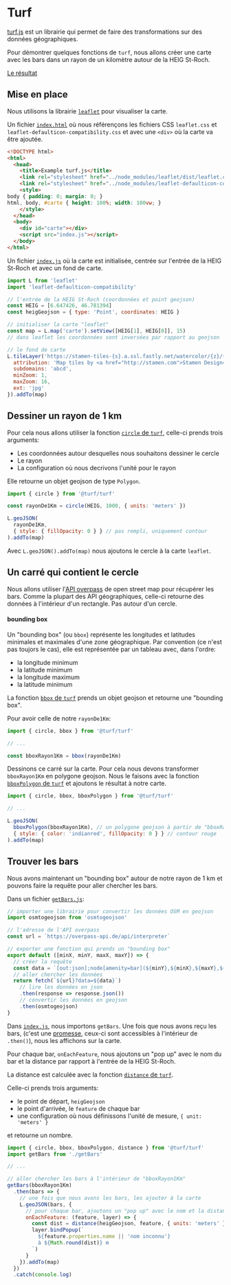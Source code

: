 # Turf

[turf.js](https://turfjs.org/) est un librairie qui permet de faire des transformations sur des données géographiques.

Pour démontrer quelques fonctions de `turf`, nous allons créer une carte avec les bars dans un rayon de un kilomètre autour de la HEIG St-Roch.

[Le résultat](http://heig-datavis2020.surge.sh/20200424/turf/)

## Mise en place

Nous utilisons la librairie [`leaflet`](https://leafletjs.com) pour visualiser la carte.

Un fichier [`index.html`](src/index.html) où nous référençons les fichiers CSS `leaflet.css` et `leaflet-defaulticon-compatibility.css` et avec une `<div>` où la carte va être ajoutée.

```html
<!DOCTYPE html>
<html>
  <head>
    <title>Example turf.js</title>
    <link rel="stylesheet" href="../node_modules/leaflet/dist/leaflet.css">
    <link rel="stylesheet" href="../node_modules/leaflet-defaulticon-compatibility/dist/leaflet-defaulticon-compatibility.css">
    <style>
body { padding: 0; margin: 0; }
html, body, #carte { height: 100%; width: 100vw; }
    </style>
  </head>
  <body>
    <div id="carte"></div>   
    <script src="index.js"></script>
  </body>
</html>
```

Un fichier [`index.js`](src/index.js) où la carte est initialisée, centrée sur l'entrée de la HEIG St-Roch et avec un fond de carte.

```js
import L from 'leaflet'
import 'leaflet-defaulticon-compatibility'

// l'entrée de la HEIG St-Roch (coordonnées et point geojson)
const HEIG = [6.647426, 46.781394]
const heigGeojson = { type: 'Point', coordinates: HEIG }

// initialiser la carte "leaflet"
const map = L.map('carte').setView([HEIG[1], HEIG[0]], 15)
// dans leaflet les coordonnées sont inversées par rapport au geojson

// le fond de carte
L.tileLayer('https://stamen-tiles-{s}.a.ssl.fastly.net/watercolor/{z}/{x}/{y}.{ext}', {
  attribution: 'Map tiles by <a href="http://stamen.com">Stamen Design</a>, <a href="http://creativecommons.org/licenses/by/3.0">CC BY 3.0</a> &mdash; Map data &copy; <a href="https://www.openstreetmap.org/copyright">OpenStreetMap</a> contributors',
  subdomains: 'abcd',
  minZoom: 1,
  maxZoom: 16,
  ext: 'jpg'
}).addTo(map)
```

## Dessiner un rayon de 1 km

Pour cela nous allons utiliser la fonction [`circle` de `turf`](https://turfjs.org/docs/#circle), celle-ci prends trois arguments:

* Les coordonnées autour desquelles nous souhaitons dessiner le cercle
* Le rayon
* La configuration où nous decrivons l'unité pour le rayon

Elle retourne un objet geojson de type `Polygon`.

```js
import { circle } from '@turf/turf'

const rayonDe1Km = circle(HEIG, 1000, { units: 'meters' })

L.geoJSON(
  rayonDe1Km,
  { style: { fillOpacity: 0 } } // pas rempli, uniquement contour
).addTo(map)
```

Avec `L.geoJSON().addTo(map)` nous ajoutons le cercle à la carte `leaflet`.

## Un carré qui contient le cercle

Nous allons utiliser l'[API overpass](https://wiki.openstreetmap.org/wiki/Overpass_API) de open street map pour récupérer les bars. Comme la plupart des API géographiques, celle-ci retourne des données à l'intérieur d'un rectangle. Pas autour d'un cercle.

#### bounding box

Un "bounding box" (ou `bbox`) représente les longitudes et latitudes minimales et maximales d'une zone géographique. Par convention (ce n'est pas toujors le cas), elle est représentée par un tableau avec, dans l'ordre:

* la longitude minimum
* la latitude minimum
* la longitude maximum
* la latitude minimum

La fonction [`bbox` de `turf`](https://turfjs.org/docs/#bbox) prends un objet geojson et retourne une "bounding box".

Pour avoir celle de notre `rayonDe1Km`:

```js
import { circle, bbox } from '@turf/turf'

// ...

const bboxRayon1Km = bbox(rayonDe1Km)
```

Dessinons ce carré sur la carte. Pour cela nous devons transformer `bboxRayon1Km` en polygone geojson. Nous le faisons avec la fonction [`bboxPolygon` de `turf`](https://turfjs.org/docs/#bboxPolygon) et ajoutons le résultat à notre carte.

```js
import { circle, bbox, bboxPolygon } from '@turf/turf'

// ...

L.geoJSON(
  bboxPolygon(bboxRayon1Km), // un polygone geojson à partir de "bboxRayon1Km"
  { style: { color: 'indianred', fillOpacity: 0 } } // contour rouge
).addTo(map)
```

## Trouver les bars

Nous avons maintenant un "bounding box" autour de notre rayon de 1 km et pouvons faire la requête pour aller chercher les bars.

Dans un fichier [`getBars.js`](src/getBars.js):

```js
// importer une librairie pour convertir les données OSM en geojson
import osmtogeojson from 'osmtogeojson'

// l'adresse de l'API overpass
const url = `https://overpass-api.de/api/interpreter`

// exporter une fonction qui prends un "bounding box"
export default ([minX, minY, maxX, maxY]) => {
  // créer la requête
  const data = `[out:json];node[amenity=bar](${minY},${minX},${maxY},${maxX});out;`
  // aller chercher les données
  return fetch(`${url}?data=${data}`)
    // lire les données en json
    .then(response => response.json())
    // convertir les données en geojson
    .then(osmtogeojson)
}
```

Dans [`index.js`](src/index.js), nous importons `getBars`. Une fois que nous avons reçu les bars, (c'est une [promesse](https://developer.mozilla.org/fr/docs/Web/JavaScript/Reference/Objets_globaux/Promise), ceux-ci sont accessibles à l'intérieur de `.then()`), nous les affichons sur la carte.

Pour chaque bar, `onEachFeature`, nous ajoutons un "pop up" avec le nom du bar et la distance par rapport à l'entrée de la HEIG St-Roch.

La distance est calculée avec la fonction [`distance` de `turf`](https://turfjs.org/docs/#distance).

Celle-ci prends trois arguments:

* le point de départ, `heigGeojson`
* le point d'arrivée, le `feature` de chaque bar
* une configuration où nous définissons l'unité de mesure, `{ unit: 'meters' }`

et retourne un nombre.

```js
import { circle, bbox, bboxPolygon, distance } from '@turf/turf'
import getBars from './getBars'

// ...

// aller chercher les bars à l'intérieur de "bboxRayon1Km"
getBars(bboxRayon1Km)
  .then(bars => {
    // une fois que nous avons les bars, les ajouter à la carte
    L.geoJSON(bars, {
      // pour chaque bar, ajoutons un "pop up" avec le nom et la distance
      onEachFeature: (feature, layer) => {
        const dist = distance(heigGeojson, feature, { units: 'meters' })
        layer.bindPopup(`
          ${feature.properties.name || 'nom inconnu'}
          à ${Math.round(dist)} m
        `)
      }
    }).addTo(map)
  })
  .catch(console.log)
```